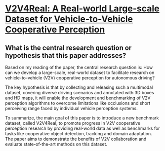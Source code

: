 # [V2V4Real: A Real-world Large-scale Dataset for Vehicle-to-Vehicle   Cooperative Perception](https://arxiv.org/abs/2303.07601)

## What is the central research question or hypothesis that this paper addresses?

 Based on my reading of the paper, the central research question is: How can we develop a large-scale, real-world dataset to facilitate research on vehicle-to-vehicle (V2V) cooperative perception for autonomous driving? 

The key hypothesis is that by collecting and releasing such a multimodal dataset, covering diverse driving scenarios and annotated with 3D boxes and HD maps, it will enable the development and benchmarking of V2V perception algorithms to overcome limitations like occlusions and short perceiving range faced by individual vehicle perception systems.

To summarize, the main goal of this paper is to introduce a new benchmark dataset, called V2V4Real, to promote progress in V2V cooperative perception research by providing real-world data as well as benchmarks for tasks like cooperative object detection, tracking and domain adaptation. The paper aims to demonstrate the benefits of V2V collaboration and evaluate state-of-the-art methods on this dataset.
